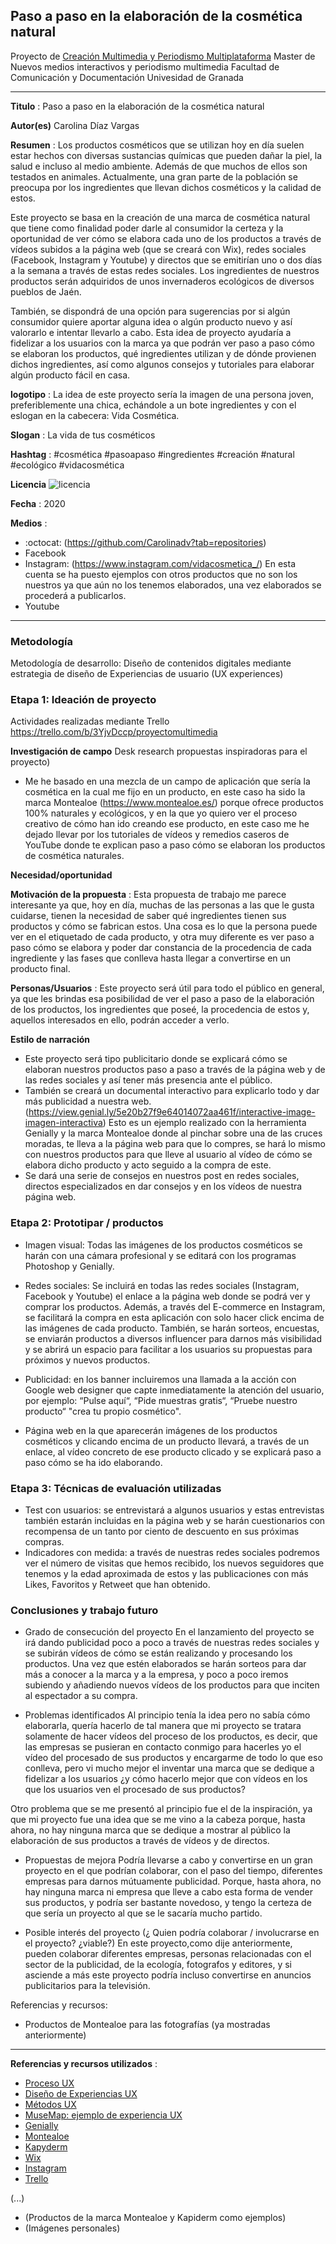 ## Paso a paso en la elaboración de la cosmética natural


Proyecto de [Creación Multimedia y Periodismo Multiplataforma](https://github.com/mgea/PeriodismoMultimedia)
Master de Nuevos medios interactivos y periodismo multimedia
Facultad de Comunicación y Documentación
Univesidad de Granada  

----

**Titulo** : Paso a paso en la elaboración de la cosmética natural

**Autor(es)** Carolina Díaz Vargas

**Resumen** : Los productos cosméticos que se utilizan hoy en día suelen estar hechos con diversas sustancias químicas que pueden dañar la piel, la salud e incluso al medio ambiente. Además de que muchos de ellos son testados en animales. Actualmente, una gran parte de la población se preocupa por los ingredientes que llevan dichos cosméticos y la calidad de estos.

Este proyecto se basa en la creación de una marca de cosmética natural que tiene como finalidad poder darle al consumidor la certeza y la oportunidad de ver cómo se elabora cada uno de los productos a través de vídeos subidos a la página web (que se creará con Wix), redes sociales (Facebook, Instagram y Youtube) y directos que se emitirían uno o dos días a la semana a través de estas redes sociales. Los ingredientes de nuestros productos serán adquiridos de unos invernaderos ecológicos de diversos pueblos de Jaén.

También, se dispondrá de una opción para sugerencias por si algún consumidor quiere aportar alguna idea o algún producto nuevo y así valorarlo e intentar llevarlo a cabo. Esta idea de proyecto ayudaría a fidelizar a los usuarios con la marca ya que podrán ver paso a paso cómo se elaboran los productos, qué ingredientes utilizan y de dónde provienen dichos ingredientes, así como algunos consejos y tutoriales para elaborar algún producto fácil en casa.

**logotipo** : La idea de este proyecto sería la imagen de una persona joven, preferiblemente una chica, echándole a un bote ingredientes y con el eslogan en la cabecera: Vida Cosmética.

**Slogan** : La vida de tus cosméticos

**Hashtag** : #cosmética #pasoapaso #ingredientes #creación #natural #ecológico #vidacosmética

**Licencia**    ![licencia](https://licensebuttons.net/l/by-nc-sa/3.0/88x31.png) 

**Fecha** : 2020

**Medios** :


*  :octocat: (https://github.com/Carolinadv?tab=repositories)  
* Facebook
* Instagram: (https://www.instagram.com/vidacosmetica_/) En esta cuenta se ha puesto ejemplos con otros productos que no son los nuestros ya que aún no los tenemos elaborados, una vez elaborados se procederá a publicarlos.
* Youtube


--- 

### Metodología 

Metodología de desarrollo: Diseño de contenidos digitales mediante estrategia de diseño de Experiencias de usuario (UX experiences) 

### Etapa 1: Ideación de proyecto 

Actividades realizadas mediante Trello https://trello.com/b/3YjvDccp/proyectomultimedia

**Investigación de campo**   Desk research propuestas inspiradoras para el proyecto) 

* Me he basado en una mezcla de un campo de aplicación que sería la cosmética en la cual me fijo en un producto, en este caso ha sido la marca Montealoe (https://www.montealoe.es/) porque ofrece productos 100% naturales y ecológicos, y en la que yo quiero ver el proceso creativo de cómo han ido creando ese producto, en este caso me he dejado llevar por los tutoriales de vídeos y remedios caseros de YouTube donde te explican paso a paso cómo se elaboran los productos de cosmética naturales.

**Necesidad/oportunidad** 

**Motivación de la propuesta** : Esta propuesta de trabajo me parece interesante ya que, hoy en día, muchas de las personas a las que le gusta cuidarse, tienen la necesidad de saber qué ingredientes tienen sus productos y cómo se fabrican estos. Una cosa es lo que la persona puede ver en el etiquetado de cada producto, y otra muy diferente es ver paso a paso cómo se elabora y poder dar constancia de la procedencia de cada ingrediente y las fases que conlleva hasta llegar a convertirse en un producto final.

**Personas/Usuarios** : Este proyecto será útil para todo el público en general, ya que les brindas esa posibilidad de ver el paso a paso de la elaboración de los productos, los ingredientes que poseé, la procedencia de estos y, aquellos interesados en ello, podrán acceder a verlo.

**Estilo de narración**  

* Este proyecto será tipo publicitario donde se explicará cómo se elaboran nuestros productos paso a paso a través de la página web y de las redes sociales y así tener más presencia ante el público.
* También se creará un documental interactivo para explicarlo todo y dar más publicidad a nuestra web. (https://view.genial.ly/5e20b27f9e64014072aa461f/interactive-image-imagen-interactiva) Esto es un ejemplo realizado con la herramienta Genially y la marca Montealoe donde al pinchar sobre una de las cruces moradas, te lleva a la página web para que lo compres, se hará lo mismo con nuestros productos para que lleve al usuario al vídeo de cómo se elabora dicho producto y acto seguido a la compra de este.
* Se dará una serie de consejos en nuestros post en redes sociales, directos especializados en dar consejos y en los vídeos de nuestra página web.



### Etapa 2: Prototipar / productos 

* Imagen visual: Todas las imágenes de los productos cosméticos se harán con una cámara profesional y se editará con los programas Photoshop y Genially.

* Redes sociales: Se incluirá en todas las redes sociales (Instagram, Facebook y Youtube) el enlace a la página web donde se podrá ver y comprar los productos. Además, a través del E-commerce en Instagram, se facilitará la compra en esta aplicación con solo hacer click encima de las imágenes de cada producto. También, se harán sorteos, encuestas, se enviarán productos a diversos influencer para darnos más visibilidad y se abrirá un espacio para facilitar a los usuarios su propuestas para próximos y nuevos productos.

* Publicidad: en los banner incluiremos una llamada a la acción con Google web designer que capte inmediatamente la atención del usuario, por ejemplo: “Pulse aquí“, “Pide muestras gratis“, “Pruebe nuestro producto“ "crea tu propio cosmético".

* Página web en la que aparecerán imágenes de los productos cosméticos y clicando encima de un producto llevará, a través de un enlace, al vídeo concreto de ese producto clicado y se explicará paso a paso cómo se ha ido elaborando.

### Etapa 3: Técnicas de evaluación utilizadas

* Test con usuarios: se entrevistará a algunos usuarios y estas entrevistas también estarán incluidas en la página web y se harán cuestionarios con recompensa de un tanto por ciento de descuento en sus próximas compras.
* Indicadores con medida: a través de nuestras redes sociales podremos ver el número de visitas que hemos recibido, los nuevos seguidores que tenemos y la edad aproximada de estos y las publicaciones con más Likes, Favoritos y Retweet que han obtenido.





### Conclusiones y trabajo futuro


* Grado de consecución del proyecto 
En el lanzamiento del proyecto se irá dando publicidad poco a poco a través de nuestras redes sociales y se subirán vídeos de cómo se están realizando y procesando los productos. Una vez que estén elaborados se harán sorteos para dar más a conocer a la marca y a la empresa, y poco a poco iremos subiendo y añadiendo nuevos vídeos de los productos para que inciten al espectador a su compra.

* Problemas identificados
Al principio tenía la idea pero no sabía cómo elaborarla, quería hacerlo de tal manera que mi proyecto se tratara solamente de hacer vídeos del proceso de los productos, es decir, que las empresas se pusieran en contacto conmigo para hacerles yo el vídeo del procesado de sus productos y encargarme de todo lo que eso conlleva, pero vi mucho mejor el inventar una marca que se dedique a fidelizar a los usuarios ¿y cómo hacerlo mejor que con vídeos en los que los usuarios ven el procesado de sus productos?

Otro problema que se me presentó al principio fue el de la inspiración, ya que mi proyecto fue una idea que se me vino a la cabeza porque, hasta ahora, no hay ninguna marca que se dedique a mostrar al público la elaboración de sus productos a través de vídeos y de directos.

* Propuestas de mejora
Podría llevarse a cabo y convertirse en un gran proyecto en el que podrían colaborar, con el paso del tiempo, diferentes empresas para darnos mútuamente publicidad. Porque, hasta ahora, no hay ninguna marca ni empresa que lleve a cabo esta forma de vender sus productos, y podría ser bastante novedoso, y tengo la certeza de que sería un proyecto al que se le sacaría mucho partido.

* Posible interés del proyecto (¿ Quien podría  colaborar / involucrarse en el proyecto? ¿viable?)
En este proyecto,como dije anteriormente, pueden colaborar diferentes empresas, personas relacionadas con el sector de la publicidad, de la ecología, fotografos y editores, y si asciende a más este proyecto podría incluso convertirse en anuncios publicitarios para la televisión. 


Referencias y recursos: 

* Productos de Montealoe para las fotografías (ya mostradas anteriormente)

----

**Referencias y recursos utilizados** :

* [Proceso UX](https://uxmastery.com/resources/process/)
* [Diseño de Experiencias UX](http://www.nosolousabilidad.com/articulos/uxd.htm) 
* [Métodos UX](https://mgea.github.io/UX-DIU-Checklist/index.html) 
* [MuseMap: ejemplo de experiencia UX](https://blog.prototypr.io/musemap-street-art-app-ux-case-study-9bec6a99823b) 
* [Genially](https://view.genial.ly/5e20b27f9e64014072aa461f/interactive-image-imagen-interactiva)
* [Montealoe](https://www.montealoe.es/)
* [Kapyderm](http://www.kapyderm.com/)
* [Wix](https://es.wix.com/)
* [Instagram](https://www.instagram.com/vidacosmetica_/)
* [Trello](https://trello.com/b/3YjvDccp/proyectomultimedia)


(...)
* (Productos de la marca Montealoe y Kapiderm como ejemplos) 
* (Imágenes personales) 












